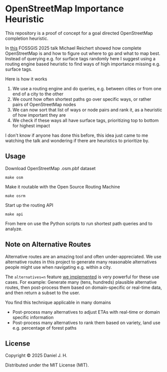 # OpenStreetMap Importance Heuristic

This repository is a proof of concept for a goal directed OpenStreetMap completion heuristic.

In [this](https://media.ccc.de/v/fossgis2025-58025-openstreetmap-ist-doch-vollstandig) FOSSGIS 2025 talk Michael Reichert showed how complete OpenStreetMap is and how to figure out where to go and what to map best.
Instead of querying e.g. for surface tags randomly here I suggest using a routing engine based heuristic to find ways of high importance missing e.g. surface tags.

Here is how it works
1. We use a routing engine and do queries, e.g. between cities or from one end of a city to the other
2. We count how often shortest paths go over specific ways, or rather pairs of OpenStreetMap nodes
3. We can now sort that list of ways or node pairs and rank it, as a heuristic of how important they are
4. We check if these ways all have surface tags, prioritizing top to bottom for highest impact

I don't know if anyone has done this before, this idea just came to me watching the talk and wondering if there are heuristics to prioritize by.


## Usage

Download OpenStreetMap .osm.pbf dataset

    make osm

Make it routable with the Open Source Routing Machine

    make osrm

Start up the routing API

    make api

From here on use the Python scripts to run shortest path queries and to analyze.


## Note on Alternative Routes

Alternative routes are an amazing tool and often under-appreciated.
We use alternative routes in this project to generate many reasonable alternatives people might use when navigating e.g. within a city.

The `alternatives=n` feature [we implemented](https://www.openstreetmap.org/user/daniel-j-h/diary/44020) is very powerful for these use cases.
For example: Generate many (tens, hundreds) plausible alternative routes, then post-process them based on domain-specific or real-time data, and then return a subset to the user.

You find this technique applicable in many domains
- Post-process many alternatives to adjust ETAs with real-time or domain specific information
- Post-process many alternatives to rank them based on variety, land use e.g. percentage of forest paths


## License

Copyright © 2025 Daniel J. H.

Distributed under the MIT License (MIT).
